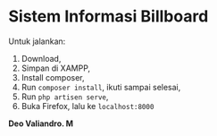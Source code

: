 # Sistem Informasi Billboard

Untuk jalankan:

1. Download,
2. Simpan di XAMPP,
3. Install composer,
4. Run `composer install`, ikuti sampai selesai,
5. Run `php artisen serve`,
6. Buka Firefox, lalu ke `localhost:8000`

__Deo Valiandro. M__
